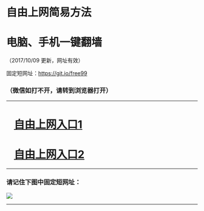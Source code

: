 ﻿# 自由上网简易方法

# 电脑、手机一键翻墙

（2017/10/09 更新，网址有效）

固定短网址：https://git.io/free99

### （微信如打不开，请转到浏览器打开）


***





# &nbsp;&nbsp; <a href="http://ft468223456.fwq-tz-1001.info/fwqtz01.html?t=10090012785 " target="_blank">自由上网入口1</a>
# &nbsp;&nbsp; <a href="http://ft202697403.fwq-tz-1002.info/fwqtz02.html?t=100900111023 " target="_blank">自由上网入口2</a>
***

### 请记住下图中固定短网址：

<img src="https://s3-us-west-2.amazonaws.com/fwq-1001/yjfq-20170905okok.png" /> 


***


